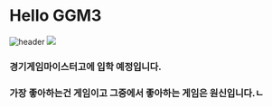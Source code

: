 # Hello GGM3
![header](https://capsule-render.vercel.app/api?type=Waving&color=2e5cdb&height=250&section=header&text=GGM_Class_3&fontSize=40&animation=fadeIn&fontColor=DDDDDD)
<img src="https://search.pstatic.net/common/?src=http%3A%2F%2Fimgnews.naver.net%2Fimage%2F009%2F2020%2F04%2F16%2F0004557973_001_20200416105203430.jpg&type=sc960_832">

### 경기게임마이스터고에 입학 예정입니다.

### 가장 좋아하는건 게임이고 그중에서 좋아하는 게임은 원신입니다.ㄴ
